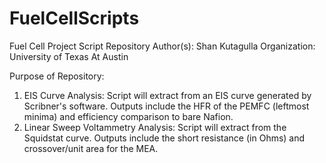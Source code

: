 # FuelCellScripts
Fuel Cell Project Script Repository
Author(s): Shan Kutagulla
Organization: University of Texas At Austin

Purpose of Repository:
1. EIS Curve Analysis: Script will extract from an EIS curve generated by Scribner's software. Outputs include the HFR of the PEMFC (leftmost minima) and efficiency comparison to bare Nafion.
2. Linear Sweep Voltammetry Analysis: Script will extract from the Squidstat curve. Outputs include the short resistance (in Ohms) and crossover/unit area for the MEA.
